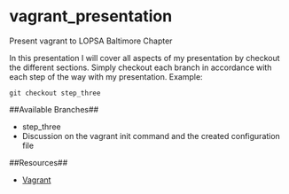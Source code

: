 vagrant_presentation
====================

Present vagrant to LOPSA Baltimore Chapter

In this presentation I will cover all aspects of my presentation by checkout the different sections.  Simply checkout each branch in accordance with each step of the way with my presentation.  Example:

    git checkout step_three

##Available Branches##
 * step_three
  * Discussion on the vagrant init command and the created configuration file

##Resources##
 * [Vagrant](http://www.vagrantup.com/)
